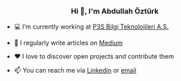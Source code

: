 <h3 align="center">Hi 👋, I'm Abdullah Öztürk</h3>

- 💻 I’m currently working at [P3S Bilgi Teknolojileri A.Ş.][pts]

- 📝 I regularly write articles on [Medium][medium]

- ❤ I love to discover open projects and contribute them

- 📫 You can reach me via [Linkedin][linkedin] or [email][email]

[email]: mailto:oabdullahozturk@yandex.com
[linkedin]: https://www.linkedin.com/in/abdullah-ozturk
[medium]:   https://abdullahozturkk.medium.com/
[twitter]: https://twitter.com/AbdullahOztuurk
[pts]: https://www.linkedin.com/company/p3s-bilgi-teknolojileri-a-ş/
